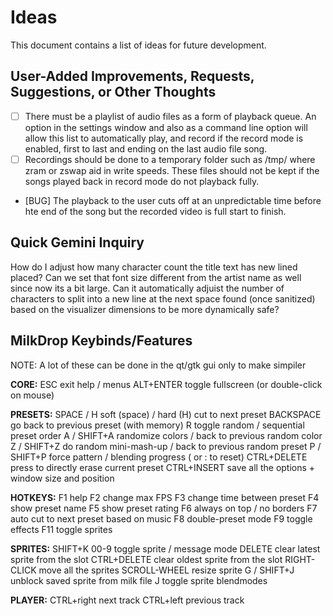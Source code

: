 # Ideas

This document contains a list of ideas for future development.

## User-Added Improvements, Requests, Suggestions, or Other Thoughts

*   [ ] There must be a playlist of audio files as a form of playback queue. An option in the settings window and also as a command line option will allow this list to automatically play, and record if the record mode is enabled, first to last and ending on the last audio file song.
*   [ ] Recordings should be done to a temporary folder such as /tmp/ where zram or zswap aid in write speeds. These files should not be kept if the songs played back in record mode do not playback fully.
*   [BUG] The playback to the user cuts off at an unpredictable time before hte end of the song but the recorded video is full start to finish.

## Quick Gemini Inquiry

How do I adjust how many character count the title text has new lined placed? Can we set that font size different from the artist name as well since now its a bit large. Can it automatically adjuist the number of characters to split into a new line at the next space found (once sanitized) based on the visualizer dimensions to be more dynamically safe?

## MilkDrop Keybinds/Features

NOTE: A lot of these can be done in the qt/gtk gui only to make simpiler

**CORE:**
ESC exit help / menus
ALT+ENTER toggle fullscreen (or double-click on mouse)

**PRESETS:**
SPACE / H soft (space) / hard (H) cut to next preset
BACKSPACE go back to previous preset (with memory)
R toggle random / sequential preset order
A / SHIFT+A randomize colors / back to previous random color
Z / SHIFT+Z do random mini-mash-up / back to previous random preset
P / SHIFT+P force pattern / blending progress ( or : to reset)
CTRL+DELETE press to directly erase current preset
CTRL+INSERT save all the options + window size and position

**HOTKEYS:**
F1 help
F2 change max FPS
F3 change time between preset
F4 show preset name
F5 show preset rating
F6 always on top / no borders
F7 auto cut to next preset based on music
F8 double-preset mode
F9 toggle effects
F11 toggle sprites

**SPRITES:**
SHIFT+K 00-9 toggle sprite / message mode
DELETE clear latest sprite from the slot
CTRL+DELETE clear oldest sprite from the slot
RIGHT-CLICK move all the sprites
SCROLL-WHEEL resize sprite
G / SHIFT+J unblock saved sprite from milk file
J toggle sprite blendmodes

**PLAYER:**
CTRL+right next track
CTRL+left previous track
